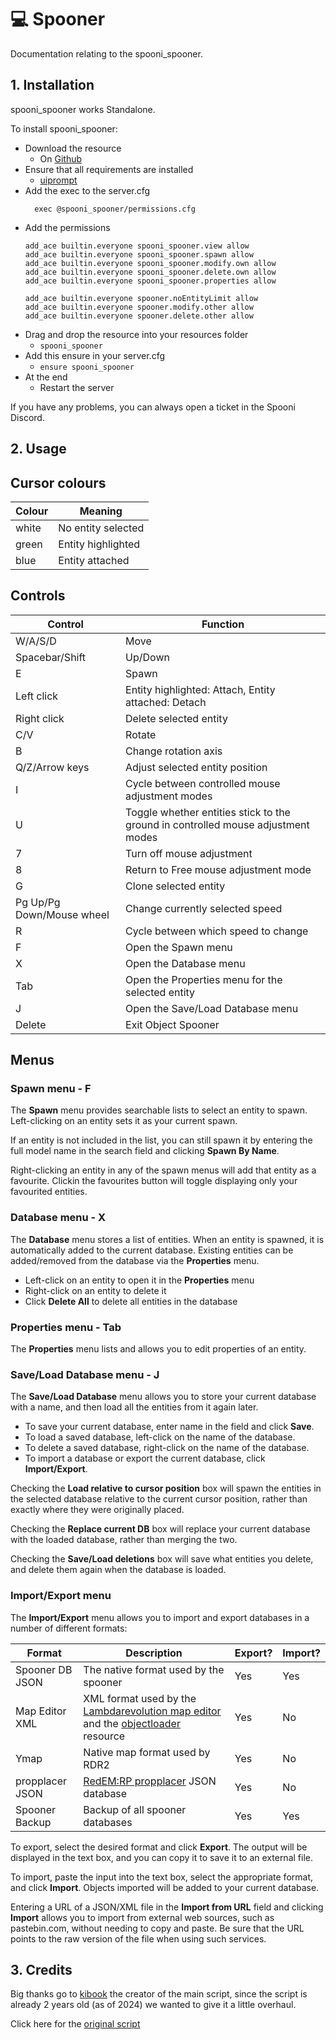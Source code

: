 # 💻 Spooner
Documentation relating to the spooni_spooner.

## 1. Installation
spooni_spooner works Standalone. 

To install spooni_spooner:
- Download the resource
  - On [Github](https://github.com/Spooni-Development/spooni_spooner)
- Ensure that all requirements are installed
  - [uiprompt](https://github.com/kibook/redm-uiprompt)
- Add the exec to the server.cfg
  ```
    exec @spooni_spooner/permissions.cfg
  ```
- Add the permissions
    ```
    add_ace builtin.everyone spooni_spooner.view allow
    add_ace builtin.everyone spooni_spooner.spawn allow
    add_ace builtin.everyone spooni_spooner.modify.own allow
    add_ace builtin.everyone spooni_spooner.delete.own allow
    add_ace builtin.everyone spooni_spooner.properties allow

    add_ace builtin.everyone spooner.noEntityLimit allow
    add_ace builtin.everyone spooner.modify.other allow
    add_ace builtin.everyone spooner.delete.other allow
    ```
- Drag and drop the resource into your resources folder
  - `spooni_spooner`
- Add this ensure in your server.cfg
  - `ensure spooni_spooner`
- At the end
  - Restart the server

If you have any problems, you can always open a ticket in the Spooni Discord.

## 2. Usage
## Cursor colours

| Colour | Meaning            |
|--------|--------------------|
| white  | No entity selected |
| green  | Entity highlighted |
| blue   | Entity attached    |

## Controls

| Control                   | Function                                                                         |
|---------------------------|----------------------------------------------------------------------------------|
| W/A/S/D                   | Move                                                                             |
| Spacebar/Shift            | Up/Down                                                                          |
| E                         | Spawn                                                                            |
| Left click                | Entity highlighted: Attach, Entity attached: Detach                              |
| Right click               | Delete selected entity                                                           |
| C/V                       | Rotate                                                                           |
| B                         | Change rotation axis                                                             |
| Q/Z/Arrow keys            | Adjust selected entity position                                                  |
| I                         | Cycle between controlled mouse adjustment modes                                  |
| U                         | Toggle whether entities stick to the ground in controlled mouse adjustment modes |
| 7                         | Turn off mouse adjustment                                                        |
| 8                         | Return to Free mouse adjustment mode                                             |
| G                         | Clone selected entity                                                            |
| Pg Up/Pg Down/Mouse wheel | Change currently selected speed                                                  |
| R                         | Cycle between which speed to change                                              |
| F                         | Open the Spawn menu                                                              |
| X                         | Open the Database menu                                                           |
| Tab                       | Open the Properties menu for the selected entity                                 |
| J                         | Open the Save/Load Database menu                                                 |
| Delete                    | Exit Object Spooner                                                              |

## Menus

### Spawn menu - F

The **Spawn** menu provides searchable lists to select an entity to spawn. Left-clicking on an entity sets it as your current spawn.

If an entity is not included in the list, you can still spawn it by entering the full model name in the search field and clicking **Spawn By Name**.

Right-clicking an entity in any of the spawn menus will add that entity as a favourite. Clickin the favourites button will toggle displaying only your favourited entities.

### Database menu - X

The **Database** menu stores a list of entities. When an entity is spawned, it is automatically added to the current database. Existing entities can be added/removed from the database via the **Properties** menu.

- Left-click on an entity to open it in the **Properties** menu
- Right-click on an entity to delete it
- Click **Delete All** to delete all entities in the database

### Properties menu - Tab

The **Properties** menu lists and allows you to edit properties of an entity.

### Save/Load Database menu - J

The **Save/Load Database** menu allows you to store your current database with a name, and then load all the entities from it again later.

- To save your current database, enter name in the field and click **Save**.
- To load a saved database, left-click on the name of the database.
- To delete a saved database, right-click on the name of the database.
- To import a database or export the current database, click **Import/Export**.

Checking the **Load relative to cursor position** box will spawn the entities in the selected database relative to the current cursor position, rather than exactly where they were originally placed.

Checking the **Replace current DB** box will replace your current database with the loaded database, rather than merging the two.

Checking the **Save/Load deletions** box will save what entities you delete, and delete them again when the database is loaded.

### Import/Export menu

The **Import/Export** menu allows you to import and export databases in a number of different formats:

| Format | Description | Export? | Import? |
|--------|-------------|---------|---------|
| Spooner DB JSON | The native format used by the spooner | Yes | Yes |
| Map Editor XML | XML format used by the [Lambdarevolution map editor](https://allmods.net/red-dead-redemption-2/tools-red-dead-redemption-2/rdr2-map-editor-v0-10/) and the [objectloader](https://github.com/kibook/redm-objectloader) resource | Yes | No |
| Ymap | Native map format used by RDR2 | Yes | No |
| propplacer JSON | [RedEM:RP propplacer](https://github.com/RedEM-RP/redemrp_propplacer) JSON database | Yes | No |
| Spooner Backup | Backup of all spooner databases | Yes | Yes |

To export, select the desired format and click **Export**. The output will be displayed in the text box, and you can copy it to save it to an external file.

To import, paste the input into the text box, select the appropriate format, and click **Import**. Objects imported will be added to your current database.

Entering a URL of a JSON/XML file in the **Import from URL** field and clicking **Import** allows you to import from external web sources, such as pastebin.com, without needing to copy and paste. Be sure that the URL points to the raw version of the file when using such services.

## 3. Credits

Big thanks go to [kibook](https://github.com/kibook) the creator of the main script, since the script is already 2 years old (as of 2024) we wanted to give it a little overhaul.

Click here for the [original script](https://github.com/kibook/spooner)
